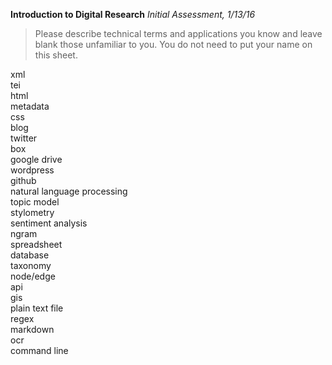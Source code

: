 **Introduction to Digital Research**
*Initial Assessment, 1/13/16*

> Please describe technical terms and applications you know and leave
blank those unfamiliar to you. You do not need to put your name on this
sheet.

  xml                              
  tei                              
  html                             
  metadata                         
  css                              
  blog                             
  twitter                          
  box                              
  google drive                     
  wordpress                        
  github                           
  natural language processing      
  topic model                      
  stylometry                       
  sentiment analysis               
  ngram                            
  spreadsheet                      
  database                         
  taxonomy                         
  node/edge                        
  api                              
  gis                              
  plain text file                  
  regex                            
  markdown                         
  ocr                              
  command line                     


